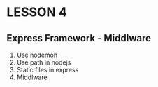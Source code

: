 # LESSON 4
## Express Framework - Middlware

1. Use nodemon
2. Use path in nodejs 
3. Static files in express  
4. Middlware